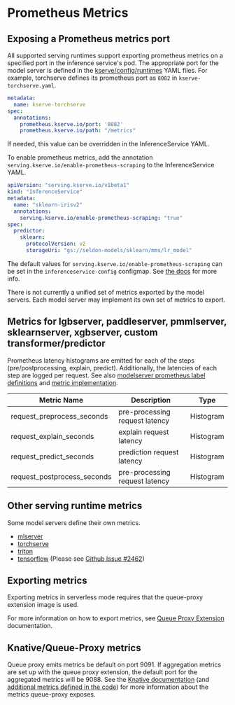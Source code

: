 # Prometheus Metrics 

## Exposing a Prometheus metrics port

All supported serving runtimes support exporting prometheus metrics on a specified port in the inference service's pod. The appropriate port for the model server is defined in the [kserve/config/runtimes](https://github.com/kserve/kserve/tree/master/config/runtimes) YAML files. For example, torchserve defines its prometheus port as `8082` in `kserve-torchserve.yaml`. 

```yaml
metadata:
  name: kserve-torchserve
spec:
  annotations:
    prometheus.kserve.io/port: '8082'
    prometheus.kserve.io/path: "/metrics"
```

If needed, this value can be overridden in the InferenceService YAML. 

To enable prometheus metrics, add the annotation `serving.kserve.io/enable-prometheus-scraping` to the InferenceService YAML. 

```yaml
apiVersion: "serving.kserve.io/v1beta1"
kind: "InferenceService"
metadata:
  name: "sklearn-irisv2"
  annotations:
    serving.kserve.io/enable-prometheus-scraping: "true"
spec:
  predictor:
    sklearn:
      protocolVersion: v2
      storageUri: "gs://seldon-models/sklearn/mms/lr_model"
```

The default values for `serving.kserve.io/enable-prometheus-scraping` can be set in the `inferenceservice-config` configmap. See [the docs](https://github.com/kserve/kserve/blob/master/qpext/README.md#configs) for more info.

There is not currently a unified set of metrics exported by the model servers. Each model server may implement its own set of metrics to export. 

## Metrics for lgbserver, paddleserver, pmmlserver, sklearnserver, xgbserver, custom transformer/predictor

Prometheus latency histograms are emitted for each of the steps (pre/postprocessing, explain, predict).
Additionally, the latencies of each step are logged per request. See also [modelserver prometheus label definitions](https://github.com/kserve/kserve/blob/master/python/kserve/kserve/metrics.py) and [metric implementation](https://github.com/kserve/kserve/blob/master/python/kserve/kserve/model.py#L94-L130).

| Metric Name                       | Description                    | Type      |
|-----------------------------------|--------------------------------|-----------| 
| request_preprocess_seconds        | pre-processing request latency | Histogram | 
| request_explain_seconds | explain request latency        | Histogram | 
| request_predict_seconds | prediction request latency     | Histogram |
| request_postprocess_seconds    | pre-processing request latency | Histogram | 

## Other serving runtime metrics

Some model servers define their own metrics. 

* [mlserver](https://docs.seldon.io/projects/seldon-core/en/latest/analytics/analytics.html)
* [torchserve](https://pytorch.org/serve/metrics_api.html)
* [triton](https://github.com/triton-inference-server/server/blob/main/docs/user_guide/metrics.md)
* [tensorflow](https://github.com/tensorflow/tensorflow/blob/master/tensorflow/core/framework/metrics.cc) (Please see [Github Issue #2462](https://github.com/kserve/kserve/issues/2462))


## Exporting metrics

Exporting metrics in serverless mode requires that the queue-proxy extension image is used. 

For more information on how to export metrics, see [Queue Proxy Extension](https://github.com/kserve/kserve/blob/master/qpext/README.md) documentation.

## Knative/Queue-Proxy metrics 

Queue proxy emits metrics be default on port 9091. If aggregation metrics are set up with the queue proxy extension, the default port for the aggregated metrics will be 9088. See the [Knative documentation](https://knative.dev/development/serving/services/service-metrics/) (and [additional metrics defined in the code](https://github.com/vagababov/serving/blob/master/pkg/queue/prometheus_stats_reporter.go#L118)) for more information about the metrics queue-proxy exposes. 
